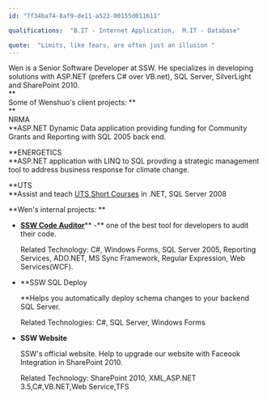 ```yaml
---
id: "7f34ba74-8af9-de11-a523-00155d011611"

qualifications:  "B.IT - Internet Application,  M.IT - Database"

quote:  "Limits, like fears, are often just an illusion "
---
```


Wen is a Senior Software Developer at SSW. He specializes in developing solutions with ASP.NET (prefers C# over VB.net), SQL Server, SilverLight and SharePoint 2010.  
 **  
 Some of Wenshuo's client projects: **  
 **  
 NRMA   
 **ASP.NET Dynamic Data application providing funding for Community Grants and Reporting with SQL 2005 back end.

**ENERGETICS  
 **ASP.NET application with LINQ to SQL provding a strategic management tool to address business response for climate change.  

 **UTS   
 **Assist and teach [UTS Short Courses](http://www.feit.uts.edu.au/courses/short/index.html) in .NET, SQL Server 2008  

 **Wen's internal projects: **

*   [**SSW Code Auditor**](http://www.ssw.com.au/ssw/codeauditor/)** -** one of the best tool for developers to audit their code.  

    Related Technology: C#, Windows Forms, SQL Server 2005, Reporting Services, ADO.NET, MS Sync Framework, Regular Expression, Web Services(WCF). 
*   **SSW SQL Deploy  

    **Helps you automatically deploy schema changes to your backend SQL Server.  

    Related Technologies: C#, SQL Server, Windows Forms 
*   **SSW Website**   

    SSW's official website. Help to upgrade our website with Faceook Integration in SharePoint 2010.  

    Related Technology: SharePoint 2010, XML,ASP.NET 3.5,C#,VB.NET,Web Service,TFS 
